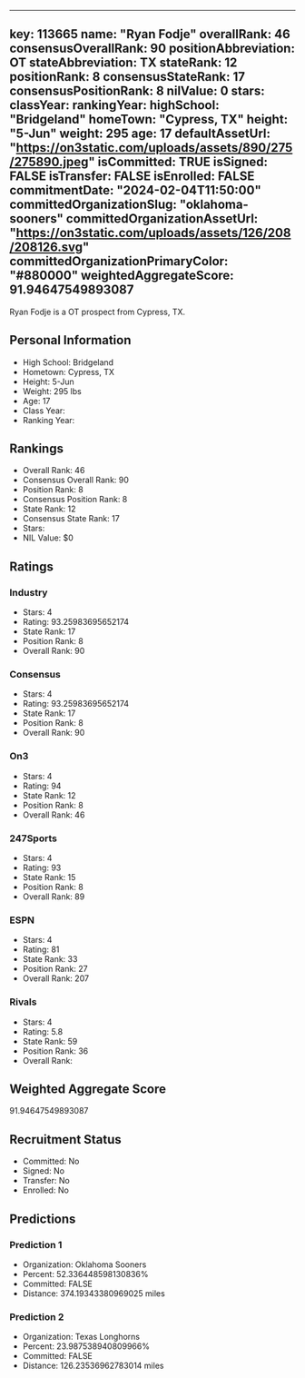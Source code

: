 ---
  key: 113665
  name: "Ryan Fodje"
  overallRank: 46
  consensusOverallRank: 90
  positionAbbreviation: OT
  stateAbbreviation: TX
  stateRank: 12
  positionRank: 8
  consensusStateRank: 17
  consensusPositionRank: 8
  nilValue: 0
  stars: 
  classYear: 
  rankingYear: 
  highSchool: "Bridgeland"
  homeTown: "Cypress, TX"
  height: "5-Jun"
  weight: 295
  age: 17
  defaultAssetUrl: "https://on3static.com/uploads/assets/890/275/275890.jpeg"
  isCommitted: TRUE
  isSigned: FALSE
  isTransfer: FALSE
  isEnrolled: FALSE
  commitmentDate: "2024-02-04T11:50:00"
  committedOrganizationSlug: "oklahoma-sooners"
  committedOrganizationAssetUrl: "https://on3static.com/uploads/assets/126/208/208126.svg"
  committedOrganizationPrimaryColor: "#880000"
  weightedAggregateScore: 91.94647549893087
  ---
  
  Ryan Fodje is a OT prospect from Cypress, TX.
  
  ## Personal Information
  - High School: Bridgeland
  - Hometown: Cypress, TX
  - Height: 5-Jun
  - Weight: 295 lbs
  - Age: 17
  - Class Year: 
  - Ranking Year: 
  
  ## Rankings
  - Overall Rank: 46
  - Consensus Overall Rank: 90
  - Position Rank: 8
  - Consensus Position Rank: 8
  - State Rank: 12
  - Consensus State Rank: 17
  - Stars: 
  - NIL Value: $0
  
  ## Ratings
  
  ### Industry
  - Stars: 4
  - Rating: 93.25983695652174
  - State Rank: 17
  - Position Rank: 8
  - Overall Rank: 90
  
  ### Consensus
  - Stars: 4
  - Rating: 93.25983695652174
  - State Rank: 17
  - Position Rank: 8
  - Overall Rank: 90
  
  ### On3
  - Stars: 4
  - Rating: 94
  - State Rank: 12
  - Position Rank: 8
  - Overall Rank: 46
  
  ### 247Sports
  - Stars: 4
  - Rating: 93
  - State Rank: 15
  - Position Rank: 8
  - Overall Rank: 89
  
  ### ESPN
  - Stars: 4
  - Rating: 81
  - State Rank: 33
  - Position Rank: 27
  - Overall Rank: 207
  
  ### Rivals
  - Stars: 4
  - Rating: 5.8
  - State Rank: 59
  - Position Rank: 36
  - Overall Rank: 
  
  ## Weighted Aggregate Score
  91.94647549893087
  
  ## Recruitment Status
  - Committed: No
  - Signed: No
  - Transfer: No
  - Enrolled: No
  
  
  
  ## Predictions
  
  ### Prediction 1
  - Organization: Oklahoma Sooners
  - Percent: 52.336448598130836%
  - Committed: FALSE
  - Distance: 374.19343380969025 miles
  
  ### Prediction 2
  - Organization: Texas Longhorns
  - Percent: 23.987538940809966%
  - Committed: FALSE
  - Distance: 126.23536962783014 miles
  